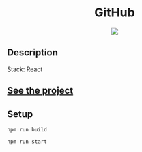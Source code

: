 <h1 align="center">GitHub</h1>
<p align="center">
  <img src="https://img.shields.io/badge/made%20by-opv1-blue.svg">
</p>

## Description

Stack: React

## [See the project](https://opv1.github.io/github-vm/)

## Setup

```
npm run build
```

```
npm run start
```

